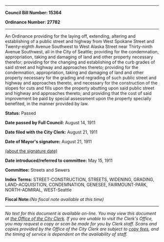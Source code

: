 

********

**Council Bill Number: 15364**
   
**Ordinance Number: 27782**
********

 An Ordinance providing for the laying off, extending, altering and establishing of a public street and highway from West Spokane Street and Twenty-eighth Avenue Southwest to West Alaska Street near Thirty-ninth Avenue Southwest, all in the City of Seattle; providing for the condemnation, appropriation, taking and damaging of land and other property necessary therefor; providing for the changing and establishing of the curb grades of said street and highway and approaches thereto; providing for the condemnation, appropriation, taking and damaging of land and other property necessary for the grading and regrading of such public street and highway and approaches thereto, and necessary for the construction of the slopes for cuts and fills upon the property abutting upon said public street and highway and approaches thereto; and providing that the cost of said improvement be paid by special assessment upon the property specially benefited, in the manner provided by law.

**Status:** Passed
   
**Date passed by Full Council:** August 14, 1911
   
**Date filed with the City Clerk:** August 21, 1911
   
**Date of Mayor's signature:** August 21, 1911
   
[(about the signature date)](/~public/approvaldate.htm)
   
   
   
**Date introduced/referred to committee:** May 15, 1911
   
**Committee:** Streets and Sewers
   
   
**Index Terms:** STREET-CONSTRUCTION, STREETS, WIDENING, GRADING, LAND-ACQUISITION, CONDEMNATION, GENESEE, FAIRMOUNT-PARK, NORTH-ADMIRAL, WEST-Seattle

**Fiscal Note:**_(No fiscal note available at this time)_
********

_No text for this document is available on-line. You may view this document at [the Office of the City Clerk](http://www.seattle.gov/leg/clerk/contactUs.htm). If you are unable to visit the Clerk's Office, you may request a copy or scan be made for you by Clerk staff. Scans and copies provided by the Office of the City Clerk are subject to [copy fees](http://clerk.seattle.gov/~public/clerkfees.htm), and the timing of service is dependent on the availability of staff._

